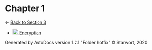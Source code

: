<style>img{height:18px;margin-bottom:-3px}</style>
# Chapter 1

← [Back to Section 3](..)

- [![MD file](https://img.icons8.com/windows/512/4a90e2/regular-document.png) Encryption](encryption.html)

Generated by AutoDocs version 1.2.1 "Folder hotfix" © Starwort, 2020
